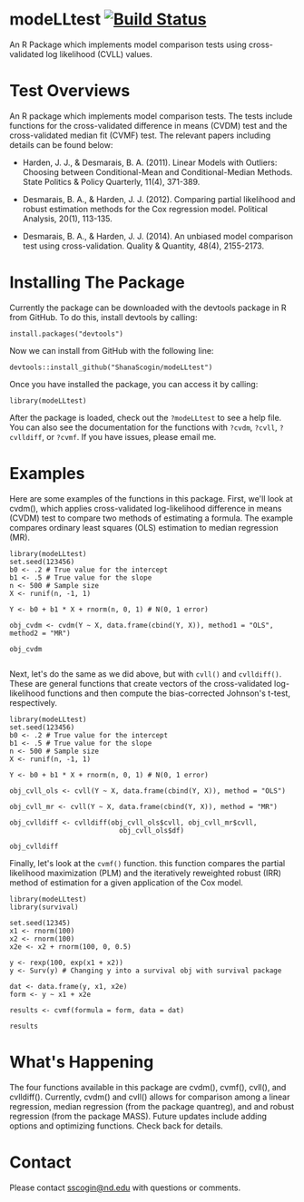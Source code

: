 # modeLLtest [![Build Status](https://travis-ci.com/ShanaScogin/modeLLtest.svg?branch=master)](https://travis-ci.com/ShanaScogin/modeLLtest)
An R Package which implements model comparison tests using cross-validated log likelihood (CVLL) values. 

# Test Overviews
An R package which implements model comparison tests. The tests include functions for the cross-validated difference in means (CVDM) test and the cross-validated median fit (CVMF) test. The relevant papers including details can be found below:

* Harden, J. J., & Desmarais, B. A. (2011). Linear Models with Outliers: Choosing between Conditional-Mean and Conditional-Median Methods. State Politics & Policy Quarterly, 11(4), 371-389.

* Desmarais, B. A., & Harden, J. J. (2012). Comparing partial likelihood and robust estimation methods for the Cox regression model. Political Analysis, 20(1), 113-135.

* Desmarais, B. A., & Harden, J. J. (2014). An unbiased model comparison test using cross-validation. Quality & Quantity, 48(4), 2155-2173.

# Installing The Package
Currently the package can be downloaded with the devtools package in R from GitHub. To do this, install devtools by calling:

```
install.packages("devtools")
```

Now we can install from GitHub with the following line:

```
devtools::install_github("ShanaScogin/modeLLtest")
```

Once you have installed the package, you can access it by calling:

```
library(modeLLtest)
```

After the package is loaded, check out the `?modeLLtest` to see a help file. You can also see the documentation for the functions with `?cvdm`, `?cvll`, `?cvlldiff`, or `?cvmf`. If you have issues, please email me.

<!-- # Basic Usage -->

# Examples
Here are some examples of the functions in this package. First, we'll look at cvdm(), which applies cross-validated log-likelihood difference in means (CVDM) test to compare two methods of estimating a formula. The example compares ordinary least squares (OLS) estimation to median regression (MR).

```
library(modeLLtest)
set.seed(123456)
b0 <- .2 # True value for the intercept
b1 <- .5 # True value for the slope
n <- 500 # Sample size
X <- runif(n, -1, 1)

Y <- b0 + b1 * X + rnorm(n, 0, 1) # N(0, 1 error)

obj_cvdm <- cvdm(Y ~ X, data.frame(cbind(Y, X)), method1 = "OLS", method2 = "MR")

obj_cvdm
  
```

Next, let's do the same as we did above, but with `cvll()` and `cvlldiff()`. These are general functions that create vectors of the cross-validated log-likelihood functions and then compute the bias-corrected Johnson's t-test, respectively.

```
library(modeLLtest)
set.seed(123456)
b0 <- .2 # True value for the intercept
b1 <- .5 # True value for the slope
n <- 500 # Sample size
X <- runif(n, -1, 1)

Y <- b0 + b1 * X + rnorm(n, 0, 1) # N(0, 1 error)

obj_cvll_ols <- cvll(Y ~ X, data.frame(cbind(Y, X)), method = "OLS")

obj_cvll_mr <- cvll(Y ~ X, data.frame(cbind(Y, X)), method = "MR")

obj_cvlldiff <- cvlldiff(obj_cvll_ols$cvll, obj_cvll_mr$cvll,
                           obj_cvll_ols$df)

obj_cvlldiff
```

Finally, let's look at the `cvmf()` function. this function compares the partial likelihood maximization (PLM) and the iteratively reweighted robust (IRR) method of estimation for a given application of the Cox model.

```
library(modeLLtest)
library(survival)

set.seed(12345)
x1 <- rnorm(100) 
x2 <- rnorm(100)
x2e <- x2 + rnorm(100, 0, 0.5)

y <- rexp(100, exp(x1 + x2))
y <- Surv(y) # Changing y into a survival obj with survival package

dat <- data.frame(y, x1, x2e)
form <- y ~ x1 + x2e

results <- cvmf(formula = form, data = dat)

results
```

# What's Happening
The four functions available in this package are cvdm(), cvmf(), cvll(), and cvlldiff(). Currently, cvdm() and cvll() allows for comparison among a linear regression, median regression (from the package quantreg), and and robust regression (from the package MASS). Future updates include adding options and optimizing functions. Check back for details. 

# Contact
Please contact sscogin@nd.edu with questions or comments.
